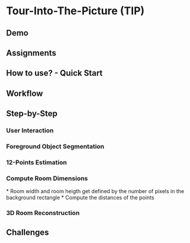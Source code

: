 <h1>Tour-Into-The-Picture (TIP)</h1>


<h2>Demo</h2>


<h2>Assignments</h2>


<h2>How to use? - Quick Start</h2>


<h2>Workflow</h2>


<h2>Step-by-Step</h2>

<h3>User Interaction</h3>

<h3>Foreground Object Segmentation</h3>

<h3>12-Points Estimation</h3>

<h3>Compute Room Dimensions</h3>
  * Room width and room heigth get defined by the number of pixels in the background rectangle
  * Compute the distances of the points

<h3>3D Room Reconstruction</h3>

<h2>Challenges</h2>
